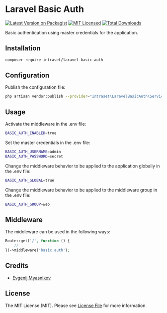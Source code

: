 # Laravel Basic Auth

[![Latest Version on Packagist](https://img.shields.io/packagist/v/intraset/laravel-basic-auth.svg?style=flat)](https://packagist.org/packages/intraset/laravel-basic-auth)
[![MIT Licensed](https://img.shields.io/badge/license-MIT-brightgreen.svg?style=flat)](LICENSE.md)
[![Total Downloads](https://img.shields.io/packagist/dt/intraset/laravel-basic-auth.svg?style=flat)](https://packagist.org/packages/intraset/laravel-basic-auth)

Basic authentication using master credentials for the application.

## Installation

```bash
composer require intraset/laravel-basic-auth
```

## Configuration

Publish the configuration file:

```bash
php artisan vendor:publish --provider="Intraset\LaravelBasicAuth\ServiceProvider"
```

## Usage

Activate the middleware in the .env file:

```bash
BASIC_AUTH_ENABLED=true
```

Set the master credentials in the .env file:

```bash
BASIC_AUTH_USERNAME=admin
BASIC_AUTH_PASSWORD=secret
```

Change the middleware behavior to be applied to the application globally in the .env file:

```bash
BASIC_AUTH_GLOBAL=true
```

Change the middleware behavior to be applied to the middleware group in the .env file:

```bash
BASIC_AUTH_GROUP=web
```

## Middleware

The middleware can be used in the following ways:

```php
Route::get('/', function () {
    //
})->middleware('basic.auth');
```

## Credits

- [Evgenij Myasnikov](https://github.com/emyasnikov)

## License

The MIT License (MIT). Please see [License File](LICENSE.md) for more information.
